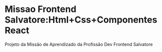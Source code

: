# Missao Frontend Salvatore:Html+Css+Componentes React
Projeto da Missão de Aprendizado da Profissão Dev Frontend Salvatore 
